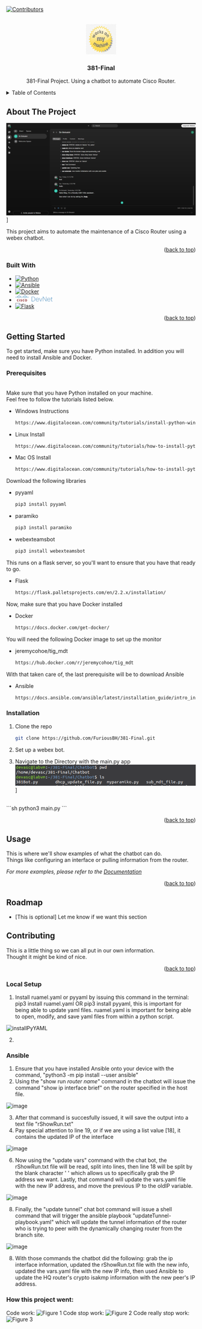 <!-- Improved compatibility of back to top link: See: https://github.com/othneildrew/Best-README-Template/pull/73 -->
<a name="readme-top"></a>

[![Contributors][contributors-shield]][contributors-url]



<!-- PROJECT LOGO -->
<br />
<div align="center">
  <a href="https://github.com/github_username/repo_name">
    <img src="images/381logo.png" alt="Logo" width="80" height="80">
  </a>

<h3 align="center">381-Final</h3>

  <p align="center">
    381-Final Project. Using a chatbot  to automate Cisco Router.
    <br />
  </p>
</div>



<!-- TABLE OF CONTENTS -->
<details>
  <summary>Table of Contents</summary>
  <ol>
    <li>
      <a href="#about-the-project">About The Project</a>
      <ul>
        <li><a href="#built-with">Built With</a></li>
      </ul>
    </li>
    <li>
      <a href="#getting-started">Getting Started</a>
      <ul>
        <li><a href="#prerequisites">Prerequisites</a></li>
        <li><a href="#installation">Installation</a></li>
      </ul>
    </li>
    <li><a href="#usage">Usage</a></li>
    <li><a href="#roadmap">Roadmap</a></li>
  </ol>
</details>



<!-- ABOUT THE PROJECT -->
## About The Project

![Product Name Screen Shot][product-screenshot]]

This project aims to automate the maintenance of a Cisco Router using a webex chatbot.

<p align="right">(<a href="#readme-top">back to top</a>)</p>



### Built With

* [![Python][Python.js]][Python-url]
* [![Ansible][Ansible.js]][Ansible-url]
* [![Docker][Docker.js]][Docker-url]
* [![Devnet][Devnet.js]][Devnet-url]
* [![Flask][Flask.js]][Flask-url]

<p align="right">(<a href="#readme-top">back to top</a>)</p>



<!-- GETTING STARTED -->
## Getting Started

To get started, make sure you have Python installed. In addition you will need to install Ansible and Docker. 

### Prerequisites
<br />
Make sure that you have Python installed on your machine. <br />
Feel free to follow the tutorials listed below. <br /> 

* Windows Instructions
  ```sh
  https://www.digitalocean.com/community/tutorials/install-python-windows-10
  ```
* Linux Install
  ```sh
  https://www.digitalocean.com/community/tutorials/how-to-install-python-3-and-set-up-a-programming-environment-on-an-ubuntu-20-04-server
  ```
* Mac OS Install
  ```sh
  https://www.digitalocean.com/community/tutorials/how-to-install-python-3-and-set-up-a-local-programming-environment-on-macos
  ```

Download the following libraries
* pyyaml
  ```sh
  pip3 install pyyaml
  ```

* paramiko
  ```sh
  pip3 install paramiko
  ```

* webexteamsbot
  ```sh
  pip3 install webexteamsbot
  ```
This runs on a flask server, so you'll want to ensure that you have that ready to go. <br />
* Flask
  ```sh
  https://flask.palletsprojects.com/en/2.2.x/installation/
  ```
Now, make sure that you have Docker installed
* Docker
  ```sh
  https://docs.docker.com/get-docker/
  ```

You will need the following Docker image to set up the monitor
* jeremycohoe/tig_mdt
  ```sh
  https://hub.docker.com/r/jeremycohoe/tig_mdt
  ```

With that taken care of, the last prerequisite will be to download Ansible
* Ansible
  ```sh
  https://docs.ansible.com/ansible/latest/installation_guide/intro_installation.html
  ```
### Installation

1. Clone the repo
   ```sh
   git clone https://github.com/FuriousBH/381-Final.git
   ```

2. Set up a webex bot.


3. Navigate to the Directory with the main.py app <br>
![PWD][PWD-screenshot]]

  <br/> 
    ```sh
    python3 main.py
    ```


<p align="right">(<a href="#readme-top">back to top</a>)</p>



<!-- USAGE EXAMPLES -->
## Usage

This is where we'll show examples of what the chatbot can do. <br>
Things like configuring an interface or pulling information from the router.

_For more examples, please refer to the [Documentation](https://example.com)_

<p align="right">(<a href="#readme-top">back to top</a>)</p>



<!-- ROADMAP -->
## Roadmap

- [This is optional] Let me know if we want this section



<!-- CONTRIBUTING -->
## Contributing

This is a little thing so we can all put in our own information. <br>
Thought it might be kind of nice.

<p align="right">(<a href="#readme-top">back to top</a>)</p>




<!-- MARKDOWN LINKS & IMAGES -->
<!-- https://www.markdownguide.org/basic-syntax/#reference-style-links -->
[contributors-shield]: https://img.shields.io/github/contributors/FuriousBH/381-Final
[contributors-url]: https://github.com/FuriousBH/381-Final/graphs/contributors
[product-screenshot]: images/ProductScreenshot.PNG
[Python.js]: https://img.shields.io/badge/python-3670A0?style=for-the-badge&logo=python&logoColor=ffdd54
[Python-url]: https://www.python.org
[Ansible.js]: https://img.shields.io/badge/ansible-%231A1918.svg?style=for-the-badge&logo=ansible&logoColor=white
[Ansible-url]: https://www.ansible.com
[Docker.js]: https://img.shields.io/badge/docker-%230db7ed.svg?style=for-the-badge&logo=docker&logoColor=white
[Docker-url]: https://www.docker.com
[Devnet.js]: images/Devnet.png
[Devnet-url]: https://developer.cisco.com
[Flask.js]: https://img.shields.io/badge/flask-%23000.svg?style=for-the-badge&logo=flask&logoColor=white
[flask-url]: https://flask.palletsprojects.com/en/2.2.x/
[PWD-screenshot]: images/PWD.png


















### Local Setup
1.   Install ruamel.yaml or pyyaml by issuing this command in the terminal: pip3 install ruamel.yaml OR pip3 install pyyaml, this is important for being able to update yaml files. ruamel.yaml is important for being able to open, modify, and save yaml files from within a python script.

![installPyYAML](https://user-images.githubusercontent.com/99046455/204409091-39012aad-ea3a-404a-8c72-c99aaac3d527.png)

2.   

### Ansible
1.  Ensure that you have installed Ansible onto your device with the command, "python3 -m pip install --user ansible"
2.  Using the "show run *router name*" command in the chatbot will issue the command "show ip interface brief" on the router specified in the host file.

![image](https://user-images.githubusercontent.com/99046455/206283453-e7c4cab2-8b1c-4730-9b16-d1075c62a712.png)

3. After that command is succesfully issued, it will save the output into a text file "rShowRun.txt"
4. Pay special attention to line 19, or if we are using a list value [18], it contains the updated IP of the interface

![image](https://user-images.githubusercontent.com/99046455/206273954-4c8dbae6-9010-4964-857f-ce941fdf82a8.png)

6. Now using the "update vars" command with the chat bot, the rShowRun.txt file will be read, split into lines, then line 18 will be split by the blank character ' ' which allows us to specifically grab the IP address we want. Lastly, that command will update the vars.yaml file with the new IP address, and move the previous IP to the oldIP variable.

![image](https://user-images.githubusercontent.com/99046455/206283197-c2a1f125-dc3e-4d4b-93b6-0ab60a5bdf05.png)

8. Finally, the "update tunnel" chat bot command will issue a shell command that will trigger the ansible playbook "updateTunnel-playbook.yaml" which will update the tunnel information of the router who is trying to peer with the dynamically changing router from the branch site.

![image](https://user-images.githubusercontent.com/99046455/206282598-6fe9be3d-b493-4fc4-8eb0-cd68c7abc5df.png)

8. With those commands the chatbot did the following: grab the ip interface information, updated the rShowRun.txt file with the new info, updated the vars.yaml file with the new IP info, then used Ansible to update the HQ router's crypto isakmp information with the new peer's IP address.





### How this project went:
Code work:
![Figure 1](https://user-images.githubusercontent.com/99046455/201501598-fdb5c8c6-0902-48c5-8d79-f3acacf2e2b6.png)
Code stop work:
![Figure 2](https://user-images.githubusercontent.com/99046455/201501600-b4b37d5f-a2fd-4a0d-b16f-7fe3e2b0f846.png)
Code really stop work:
![Figure 3](https://user-images.githubusercontent.com/99046455/201501730-9e92ac8c-5565-490a-b43e-2deee8c18a24.png)
